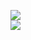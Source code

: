 [![](https://img.shields.io/badge/Made%20With-Github%20Spray-lightgrey.svg?style=for-the-badge&logo=github)](https://github.com/Annihil/github-spray#4470)  
[![](https://i.imgur.com/2DrTn0Z.gif)](https://github.com/Annihil/github-spray)